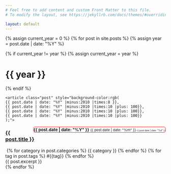 ```yaml
---
# Feel free to add content and custom Front Matter to this file.
# To modify the layout, see https://jekyllrb.com/docs/themes/#overriding-theme-defaults

layout: default
---
```

<div class="posts">
{% assign current_year = 0 %}
{% for post in site.posts %}
    {% assign year = post.date | date: "%Y" %}

{% if current_year != year %}
    {% assign current_year = year %}
</div>
<h1> {{ year }} </h1>
<div class="posts">
{% endif %}


    <article class="post" style="background-color:rgb(
    {{ post.date | date: "%Y" |minus:2010 |times:8 }},
    {{ post.date | date: "%Y" |minus:2010 |times:10 |plus: 100}},
    {{ post.date | date: "%Y" |minus:2010 |times:10 |plus: 100}},
    {{ post.date | date: "%Y" |minus:2010 |times:10 |plus: 100}}
    );">
    
<span style="font-size:13px; float:right; border:1px solid red; border-radius:5px; padding:0em 0em 0em 0em;"><b>{{ post.date | date: "%Y" }}</b>
<span style="font-size:11px;">{{ post.date | date: "%m" }}</span><span style="font-size:7px;">-{{ post.date | date: "%d" }}</span>
</span>
      <h3><a href="{{ site.baseurl }}{{ post.url }}">{{ post.title }}</a></h3>&nbsp;{% for category in post.categories %} <span class="category" style="text-align:right;"> {{ category }}</span> {% endfor %} {% for tag in post.tags %} <span class="tag" style="text-align:right;">#{{tag}}</span> {% endfor %}
      <div class="entry">
      {{ post.excerpt }}
      </div>
    </article>
    {% endfor %}
</div>
